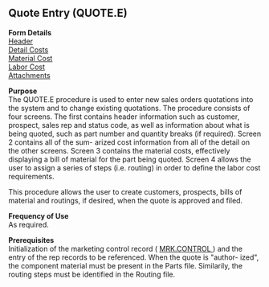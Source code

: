 ##  Quote Entry (QUOTE.E)

<PageHeader />

**Form Details**  
[ Header ](QUOTE-E-1/README.md)   
[ Detail Costs ](QUOTE-E-2/README.md)   
[ Material Cost ](QUOTE-E-3/README.md)   
[ Labor Cost ](QUOTE-E-4/README.md)   
[ Attachments ](QUOTE-E-5/README.md)   

**Purpose**  
The QUOTE.E procedure is used to enter new sales orders quotations into the
system and to change existing quotations. The procedure consists of four
screens. The first contains header information such as customer, prospect,
sales rep and status code, as well as information about what is being quoted,
such as part number and quantity breaks (if required). Screen 2 contains all
of the sum- arized cost information from all of the detail on the other
screens. Screen 3 contains the material costs, effectively displaying a bill
of material for the part being quoted. Screen 4 allows the user to assign a
series of steps (i.e. routing) in order to define the labor cost requirements.  
  
This procedure allows the user to create customers, prospects, bills of
material and routings, if desired, when the quote is approved and filed.

**Frequency of Use**  
As required.

**Prerequisites**  
Initialization of the marketing control record ( [ MRK.CONTROL ](../MRK-CONTROL/README.md) ) and the entry of the rep records to be referenced. When the quote is "author- ized", the component material must be present in the Parts file. Similarily, the routing steps must be identified in the Routing file. 

<badge text= "Version 8.10.57" vertical="middle" />

<PageFooter />
